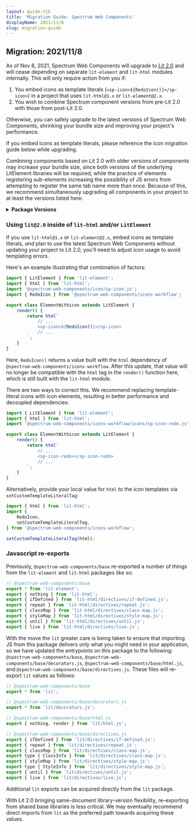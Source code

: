 ```yaml
---
layout: guide.njk
title: 'Migration Guide: Spectrum Web Components'
displayName: 2021/11/8
slug: migration-guide
---
```


## Migration: 2021/11/8

As of Nov 8, 2021, Spectrum Web Components will upgrade to [Lit 2.0](https://lit.dev/blog/2021-09-21-announcing-lit-2/) and will cease depending on separate `lit-element` and `lit-html` modules internally. This will only require action from you if:

1. You embed icons as template literals (`<sp-icon>${RedoIcon()}</sp-icon>`) in a project that uses `lit-html@1.x` or `lit-element@2.x`.
2. You wish to combine Spectrum component versions from pre-Lit 2.0 with those from post-Lit 2.0.

Otherwise, you can safely upgrade to the latest versions of Spectrum Web Components, shrinking your bundle size and improving your project's performance.

If you embed icons as template literals, please reference the icon migration guide below while upgrading.

Combining components based on Lit 2.0 with older versions of components may increase your bundle size, since both versions of the underlying LitElement libraries will be required, while the practice of elements registering sub-elements increasing the possibility of JS errors from attempting to register the same tab name more than once. Because of this, we recommend simultaneously upgrading all components in your project to at least the versions listed here:

<details>
	<summary><strong>Package Versions</strong></summary>
	<div class="table-container">
		<table class="spectrum-Table spectrum-Table--sizeM">
			<thead class="spectrum-Table-head">
				<tr>
					<th class="spectrum-Table-headCell">Package</th>
					<th class="spectrum-Table-headCell">Version</th>
				</tr>
			</thead>
			<tbody class="spectrum-Table-body">
				{% for pkg in versions %}<tr class="spectrum-Table-row">
					<td class="spectrum-Table-cell">
						<a href="{{ pkg.dir }}">{{ pkg.name }}</a>
					</td>
					<td class="spectrum-Table-cell">
						<a href="https://www.npmjs.com/package/{{ pkg.name }}/bundle/v/{{ pkg.version }}">{{ pkg.version }}</a>
					</td>
				<tr>{% endfor %}
			</tbody>
		</table>
	</div>
</details>

### Using `lit@2.0` inside of `lit-html` and/or `LitElement`

If you use `lit-html@1.x` or `lit-element@2.x`, embed icons as template literals, _and_ plan to use the latest Spectrum Web Components without updating your project to Lit 2.0, you'll need to adjust icon usage to avoid templating errors.

Here's an example illustrating that combination of factors:

```js
import { LitElement } from 'lit-element';
import { html } from 'lit-html';
import '@spectrum-web-components/icon/sp-icon.js';
import { RedoIcon } from '@spectrum-web-components/icons-workflow';

export class ElementWithicon extends LitElement {
    render() {
        return html`
            // ...
            <sp-icon>${RedoIcon()}</sp-icon>
            // ...
        `;
    }
}
```

Here, `RedoIcon()` returns a value built with the `html` dependency of `@spectrum-web-components/icons-workflow`. After this update, that value will no longer be compatible with the `html` tag in the `render()` function here, which is still built with the `lit-html` module.

There are two ways to correct this. We recommend replacing template-literal icons with icon elements, resulting in better performance and decoupled dependencies:

```js
import { LitElement } from 'lit-element';
import { html } from 'lit-html';
import '@spectrum-web-components/icons-workflow/icons/sp-icon-redo.js';

export class ElementWithicon extends LitElement {
    render() {
        return html`
            // ...
            <sp-icon-redo></sp-icon-redo>
            // ...
        `;
    }
}
```

Alternatively, provide your local value for `html` to the icon templates via `setCustomTemplateLiteralTag`:

```js
import { html } from 'lit-html';
import {
    RedoIcon,
    setCustomTemplateLiteralTag,
} from '@spectrum-web-components/icons-workflow';

setCustomTemplateLiteralTag(html);
```

### Javascript re-exports

Previously, `@spectrum-web-components/base` re-exported a number of things from the `lit-element` and `lit-html` packages like so:

```js
// @spectrum-web-components/base
export * from 'lit-element';
export { nothing } from 'lit-html';
export { ifDefined } from 'lit-html/directives/if-defined.js';
export { repeat } from 'lit-html/directives/repeat.js';
export { classMap } from 'lit-html/directives/class-map.js';
export { styleMap } from 'lit-html/directives/style-map.js';
export { until } from 'lit-html/directives/until.js';
export { live } from 'lit-html/directives/live.js';
```

With the move the `lit` greater care is being taken to ensure that importing JS from this package delivers only what you might need in your application, so we have updated the entrypoints on this package to the following: `@spectrum-web-components/base`, `@spectrum-web-components/base/decorators.js`, `@spectrum-web-components/base/html.js`, and `@spectrum-web-components/base/directives.js`. These files will re-export `lit` values as follows:

```js
// @spectrum-web-components/base
export * from 'lit';
```

```js
// @spectrum-web-components/base/decorators.js
export * from 'lit/decorators.js';
```

```js
// @spectrum-web-components/base/html.js
export { nothing, render } from 'lit/html.js';
```

```js
// @spectrum-web-components/base/directives.js
export { ifDefined } from 'lit/directives/if-defined.js';
export { repeat } from 'lit/directives/repeat.js';
export { classMap } from 'lit/directives/class-map.js';
export type { ClassInfo } from 'lit/directives/class-map.js';
export { styleMap } from 'lit/directives/style-map.js';
export type { StyleInfo } from 'lit/directives/style-map.js';
export { until } from 'lit/directives/until.js';
export { live } from 'lit/directives/live.js';
```

Additional `lit` exports can be acquired directly from the `lit` package.

With Lit 2.0 bringing same-document library-version flexibility, re-exporting from shared base libraries is less critical. We may eventually recommend direct imports from `lit` as the preferred path towards acquiring these values.
